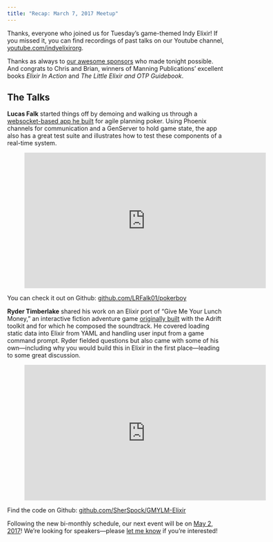 ```yaml
---
title: "Recap: March 7, 2017 Meetup"
---
```


Thanks, everyone who joined us for Tuesday’s game-themed Indy Elixir! If you missed it, you can find recordings of past talks on our Youtube channel, [youtube.com/indyelixirorg](https://www.youtube.com/indyelixirorg).

Thanks as always to [our awesome sponsors](https://www.meetup.com/indyelixir/sponsors/) who made tonight possible. And congrats to Chris and Brian, winners of Manning Publications’ excellent books *Elixir In Action* and *The Little Elixir and OTP Guidebook*.

## The Talks

**Lucas Falk** started things off by demoing and walking us through a [websocket-based app he built](https://planning.falk.pw/) for agile planning poker. Using Phoenix channels for communication and a GenServer to hold game state, the app also has a great test suite and illustrates how to test these components of a real-time system.

<figure>
  <div class="FlexVideo">
    <iframe width="560" height="315" src="https://www.youtube.com/embed/upoHgg_WK0g" frameborder="0" allowfullscreen></iframe>
  </div>
</figure>

You can check it out on Github: [github.com/LRFalk01/pokerboy](https://github.com/LRFalk01/pokerboy)

**Ryder Timberlake** shared his work on an Elixir port of “Give Me Your Lunch Money,” an interactive fiction adventure game [originally built](http://www.adrift.co/game/1197) with the Adrift toolkit and for which he composed the soundtrack. He covered loading static data into Elixir from YAML and handling user input from a game command prompt. Ryder fielded questions but also came with some of his own—including why you would build this in Elixir in the first place—leading to some great discussion.

<figure>
  <div class="FlexVideo">
    <iframe width="560" height="315" src="https://www.youtube.com/embed/PK4fsZOZIX0" frameborder="0" allowfullscreen></iframe>
  </div>
</figure>

Find the code on Github: [github.com/SherSpock/GMYLM-Elixir](https://github.com/SherSpock/GMYLM-Elixir)

Following the new bi-monthly schedule, our next event will be on [May 2, 2017](https://www.meetup.com/indyelixir/events/238289127/)! We’re looking for speakers—please [let me know](mailto:hellostevegrossi+indyelixir@gmail.org) if you’re interested!
